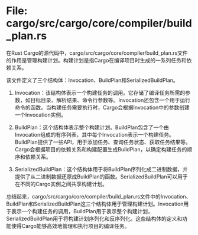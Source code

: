 # File: cargo/src/cargo/core/compiler/build_plan.rs

在Rust Cargo的源代码中，cargo/src/cargo/core/compiler/build_plan.rs文件的作用是管理构建计划。构建计划是指Cargo在编译项目时生成的一系列任务和依赖关系。

该文件定义了三个结构体：Invocation、BuildPlan和SerializedBuildPlan。

1. Invocation：该结构体表示一个构建任务的调用。它存储了编译任务所需的参数，如目标目录、解析结果、命令行参数等。Invocation还包含一个用于运行命令的函数。当构建任务需要执行时，Cargo会根据Invocation中的参数创建一个Invocation实例。

2. BuildPlan：这个结构体表示整个构建计划。BuildPlan包含了一个由Invocation组成的有序列表，其中每个Invocation表示一个构建任务。BuildPlan提供了一些API，用于添加任务、查询任务状态、获取任务结果等。Cargo会根据项目的依赖关系和构建配置生成BuildPlan，以确定构建任务的顺序和依赖关系。

3. SerializedBuildPlan：这个结构体用于将BuildPlan序列化成二进制数据，并提供了从二进制数据还原成BuildPlan的函数。SerializedBuildPlan可以用于在不同的Cargo实例之间共享构建计划。

总结起来，cargo/src/cargo/core/compiler/build_plan.rs文件中的Invocation、BuildPlan和SerializedBuildPlan这三个结构体用于管理构建计划。Invocation用于表示一个构建任务的调用，BuildPlan用于表示整个构建计划，SerializedBuildPlan用于将构建计划序列化和反序列化。这些结构体的定义和功能使得Cargo能够高效地管理和执行项目的编译任务。

